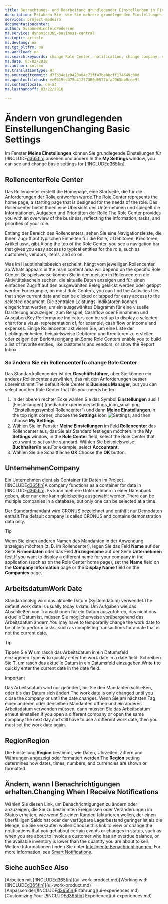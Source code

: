 ```yaml
---
title: Betrachtungs- und Bearbeitung grundlegender Einstellungen in Financials| Microsoft Docs
description: Erfahren Sie, wie Sie mehrere grundlegenden Einstellungen in Financials einrichten, zum Beispiel im Rollencenter, im Unternehmen oder im Arbeitsdatum.
services: project-madeira
documentationcenter: 
author: SusanneWindfeldPedersen
ms.service: dynamics365-business-central
ms.topic: article
ms.devlang: na
ms.tgt_pltfrm: na
ms.workload: na
ms.search.keywords: change Role Center, notification, change company, change work date
ms.date: 03/02/2018
ms.author: solsen
ms.translationtype: HT
ms.sourcegitcommit: d7fb34e1c9428a64c71ff47be8bcff174649c00d
ms.openlocfilehash: ee0615cd475d412f7380d6577bfa2965bb0cee9f
ms.contentlocale: de-at
ms.lasthandoff: 03/22/2018

---
```

# <a name="changing-basic-settings"></a><span data-ttu-id="9e264-103">Ändern von grundlegenden Einstellungen</span><span class="sxs-lookup"><span data-stu-id="9e264-103">Changing Basic Settings</span></span>
<span data-ttu-id="9e264-104">Im Fenster **Meine Einstellungen** können Sie grundlegende Einstellungen für [!INCLUDE[d365fin](includes/d365fin_md.md)] ansehen und ändern.</span><span class="sxs-lookup"><span data-stu-id="9e264-104">In the **My Settings** window, you can see and change basic settings for [!INCLUDE[d365fin](includes/d365fin_md.md)].</span></span>  

## <a name="role-center"></a><span data-ttu-id="9e264-105">Rollencenter</span><span class="sxs-lookup"><span data-stu-id="9e264-105">Role Center</span></span>
<span data-ttu-id="9e264-106">Das Rollencenter erstellt die Homepage, eine Startseite, die für die Anforderungen der Rolle entworfen wurde.</span><span class="sxs-lookup"><span data-stu-id="9e264-106">The Role Center represents the home page, a starting page that is designed for the needs of the role.</span></span> <span data-ttu-id="9e264-107">Das Rollencenter bietet Ihnen eine Übersicht des Unternehmen und spiegelt die Informationen, Aufgaben und Prioritäten der Rolle.</span><span class="sxs-lookup"><span data-stu-id="9e264-107">The Role Center provides you with an overview of the business, reflecting the information, tasks, and priorities of your role.</span></span> 

<span data-ttu-id="9e264-108">Entlang der Bereich des Rollencenters, sehen Sie eine Navigationsleiste, die Ihnen Zugriff auf typischen Einheiten für die Rolle, z Debitoren, Kreditoren, Artikel usw., gibt.</span><span class="sxs-lookup"><span data-stu-id="9e264-108">Along the top of the Role Center, you see a navigation bar that gives you easy access to typical entities for the role, such as customers, vendors, items, and so on.</span></span>

<span data-ttu-id="9e264-109">Was im Hauptinhaltsbeeich erscheint, hängt vom jeweiligen Rollencenter ab.</span><span class="sxs-lookup"><span data-stu-id="9e264-109">Whats appears in the main content area will depend on the specific Role Center.</span></span> <span data-ttu-id="9e264-110">Beispielsweise können Sie in den meisten in Rollencentern die Aktivitätskacheln suchen, die aktuelle Daten anzeigen und für einen einfachen Zugriff auf den ausgewählten Beleg geklickt werden oder getippt werden.</span><span class="sxs-lookup"><span data-stu-id="9e264-110">For example, on most Role Centers, you can find the Activities tiles that show current data and can be clicked or tapped for easy access to the selected document.</span></span> <span data-ttu-id="9e264-111">Die zentralen Leistungs-Indikatoren können eingerichtet werden, um ein ausgewähltes Diagramm für eine visuelle Darstellung anzuzeigen, zum Beispiel, Cashflow oder Einnahmen und Ausgaben.</span><span class="sxs-lookup"><span data-stu-id="9e264-111">Key Performance Indicators can be set up to display a selected chart for a visual representation of, for example, cash flow or income and expenses.</span></span> <span data-ttu-id="9e264-112">Einige Rollencenter aktivieren Sie, um eine Liste der Lieblingseinheiten, beispielsweise Debitoren und Kreditoren zu erstellen oder zeigen den Berichtseingang an.</span><span class="sxs-lookup"><span data-stu-id="9e264-112">Some Role Centers enable you to build a list of favorite entities, like customers and vendors, or show the Report Inbox.</span></span>

### <a name="to-change-role-center"></a><span data-ttu-id="9e264-113">So ändern Sie ein Rollencenter</span><span class="sxs-lookup"><span data-stu-id="9e264-113">To change Role Center</span></span>
<span data-ttu-id="9e264-114">Das Standardrollencenter ist der **Geschäftsführer**, aber Sie können ein anderes Rollencenter auswählen, das mit den Anforderungen besser übereinstimmt.</span><span class="sxs-lookup"><span data-stu-id="9e264-114">The default Role Center is **Business Manager**, but you can select another Role Center that fits your needs better.</span></span>
1. <span data-ttu-id="9e264-115">In der oberen rechter Ecke wählen Sie das Symbol **Einstellungen** aus! ![Einstellungen] (media/ui-experience/settings_icon_small.png "Einstellungssymbol Rollencenter") und dann **Meine Einstellungen**.</span><span class="sxs-lookup"><span data-stu-id="9e264-115">In the top right corner, choose the **Settings** icon ![Settings](media/ui-experience/settings_icon_small.png "Settings icon for role center"), and then choose **My Settings**.</span></span>
2. <span data-ttu-id="9e264-116">Wählen Sie im Fenster **Meine Einstellungen** im Feld **Rollencenter** das Rollencenter aus, das Sie als Standard festlegen möchten.</span><span class="sxs-lookup"><span data-stu-id="9e264-116">In the **My Settings** window, in the **Role Center** field, select the Role Center that you want to set as the standard.</span></span> <span data-ttu-id="9e264-117">Wählen Sie beispielsweise **Buchhalter/in** aus.</span><span class="sxs-lookup"><span data-stu-id="9e264-117">For example, select **Accountant**.</span></span>
3. <span data-ttu-id="9e264-118">Wählen Sie die Schaltfläche **OK**.</span><span class="sxs-lookup"><span data-stu-id="9e264-118">Choose the **OK** button.</span></span>

## <a name="company"></a><span data-ttu-id="9e264-119">Unternehmen</span><span class="sxs-lookup"><span data-stu-id="9e264-119">Company</span></span>
<span data-ttu-id="9e264-120">Ein Unternehmen dient als Container für Daten im Project .[!INCLUDE[d365fin](includes/d365fin_md.md)]</span><span class="sxs-lookup"><span data-stu-id="9e264-120">A company functions as a container for data in [!INCLUDE[d365fin](includes/d365fin_md.md)].</span></span> <span data-ttu-id="9e264-121">Es kann mehrere Unternehmen in einer Datenbank geben, aber nur eine kann gleichzeitig ausgewählt werden.</span><span class="sxs-lookup"><span data-stu-id="9e264-121">There can be multiple companies in a database, but only one can be selected at a time.</span></span>

<span data-ttu-id="9e264-122">Der Standardmandant wird CRONUS bezeichnet und enthält nur Demodaten enthält.</span><span class="sxs-lookup"><span data-stu-id="9e264-122">The default company is called CRONUS and contains demonstration data only.</span></span>

> [!TIP]  
>   <span data-ttu-id="9e264-123">Wenn Sie einen anderen Namen des Mandanten in der Anwendung anzeigen möchten (z. B. im Rollencenter), legen Sie das Feld **Name** auf der Seite **Firmendaten** oder das Feld **Anzeigename** auf der Seite **Unternehmen** fest.</span><span class="sxs-lookup"><span data-stu-id="9e264-123">If you want to display a different name for your company in the application (such as on the Role Center home page), set the **Name** field on the **Company Information** page or the **Display Name** field on the **Companies** page.</span></span>  

## <a name="work-date"></a><span data-ttu-id="9e264-124">Arbeitsdatum</span><span class="sxs-lookup"><span data-stu-id="9e264-124">Work Date</span></span>
<span data-ttu-id="9e264-125">Standardmäßig wird das aktuelle Datum (Systemdatum) verwendet.</span><span class="sxs-lookup"><span data-stu-id="9e264-125">The default work date is usually today's date.</span></span> <span data-ttu-id="9e264-126">Um Aufgaben wie das Abschließen von Transaktionen für ein Datum auszuführen, das nicht das aktuelle Datum ist, müssen Sie möglicherweise vorübergehend das Arbeitsdatum ändern.</span><span class="sxs-lookup"><span data-stu-id="9e264-126">You may have to temporarily change the work date to be able to perform tasks, such as completing transactions for a date that is not the current date.</span></span>

> [!TIP]  
>   <span data-ttu-id="9e264-127">Tippen Sie **W** um rasch das Arbeitsdatum in ein Datumsfeld einzugeben.</span><span class="sxs-lookup"><span data-stu-id="9e264-127">Type **w** to quickly enter the work date in a date field.</span></span> <span data-ttu-id="9e264-128">Schreiben Sie **T**, um rasch das aktuelle Datum in ein Datumsfeld einzugeben.</span><span class="sxs-lookup"><span data-stu-id="9e264-128">Write **t** to quickly enter the current date in the date field.</span></span>

> [!IMPORTANT]  
>   <span data-ttu-id="9e264-129">Das Arbeitsdatum wird nur geändert, bis Sie den Mandanten schließen, oder bis das Datum sich ändert.</span><span class="sxs-lookup"><span data-stu-id="9e264-129">The work date is only changed until you close the company or until the date changes.</span></span> <span data-ttu-id="9e264-130">Wenn Sie am nächsten Tag einen anderen oder denselben Mandanten öffnen und ein anderes Arbeitsdatum verwenden müssen, dann müssen Sie das Arbeitsdatum erneut einstellen.</span><span class="sxs-lookup"><span data-stu-id="9e264-130">If you open a different company or open the same company the next day and still have to use a different work date, then you must set the work date again.</span></span>

## <a name="region"></a><span data-ttu-id="9e264-131">Region</span><span class="sxs-lookup"><span data-stu-id="9e264-131">Region</span></span>
<span data-ttu-id="9e264-132">Die Einstellung **Region** bestimmt, wie Daten, Uhrzeiten, Ziffern und Währungen angezeigt oder formatiert werden.</span><span class="sxs-lookup"><span data-stu-id="9e264-132">The **Region** setting determines how dates, times, numbers, and currencies are shown or formatted.</span></span>   

## <a name="changing-when-i-receive-notifications"></a><span data-ttu-id="9e264-133">Ändern, wann I Benachrichtigungen erhalten.</span><span class="sxs-lookup"><span data-stu-id="9e264-133">Changing When I Receive Notifications</span></span>
<span data-ttu-id="9e264-134">Wählen Sie diesen Link, um Benachrichtigungen zu ändern oder anzuzeigen, die Sie zu bestimmten Ereignissen oder Veränderungen im Status erhalten, wie wenn Sie einen Kunden fakturieren wollen, der einen überfälligen Saldo hat oder der verfügbare Lagerbestand geringer ist als die Menge, die Sie verkaufen wollen.</span><span class="sxs-lookup"><span data-stu-id="9e264-134">Choose this link to view or change the notifications that you get about certain events or changes in status, such as when you are about to invoice a customer who has an overdue balance, or the available inventory is lower than the quantity you are about to sell.</span></span> <span data-ttu-id="9e264-135">Weitere Informationen finden Sie unter [Intelligente Benachrichtigungen ](ui-smart-notifications.md).</span><span class="sxs-lookup"><span data-stu-id="9e264-135">For more information, see [Smart Notifications](ui-smart-notifications.md).</span></span>

## <a name="see-also"></a><span data-ttu-id="9e264-136">Siehe auch</span><span class="sxs-lookup"><span data-stu-id="9e264-136">See Also</span></span>
<span data-ttu-id="9e264-137">[Arbeiten mit [!INCLUDE[d365fin](includes/d365fin_md.md)]](ui-work-product.md)</span><span class="sxs-lookup"><span data-stu-id="9e264-137">[Working with [!INCLUDE[d365fin](includes/d365fin_md.md)]](ui-work-product.md)</span></span>  
<span data-ttu-id="9e264-138">[Anpassen der[!INCLUDE[d365fin](includes/d365fin_md.md)]Erfahrung](ui-experiences.md)</span><span class="sxs-lookup"><span data-stu-id="9e264-138">[Customizing Your [!INCLUDE[d365fin](includes/d365fin_md.md)] Experience](ui-experiences.md)</span></span>  

